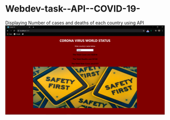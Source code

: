 # Webdev-task--API--COVID-19-
Displaying Number of cases and deaths of each country using API
<img src="Screenshot (99).png">
